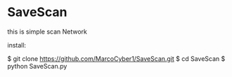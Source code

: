 # SaveScan
this is simple scan Network

install:

$ git clone https://github.com/MarcoCyber1/SaveScan.git
$ cd SaveScan
$ python SaveScan.py
